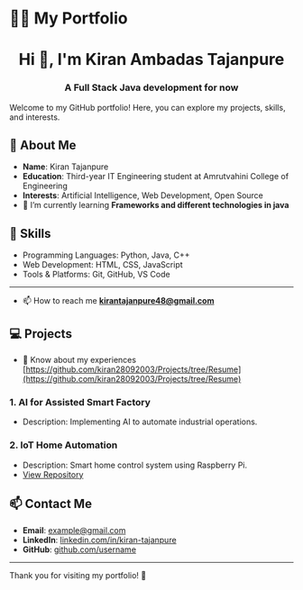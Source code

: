 # 👩‍💻 My Portfolio
<h1 align="center">Hi 👋, I'm Kiran Ambadas Tajanpure</h1>
<h3 align="center">A Full Stack Java development for now</h3>

Welcome to my GitHub portfolio! Here, you can explore my projects, skills, and interests.

## 🌟 About Me

- **Name**: Kiran Tajanpure  
- **Education**: Third-year IT Engineering student at Amrutvahini College of Engineering  
- **Interests**: Artificial Intelligence, Web Development, Open Source  
- 🌱 I’m currently learning **Frameworks and different technologies in java**

## 🚀 Skills

- Programming Languages: Python, Java, C++  
- Web Development: HTML, CSS, JavaScript  
- Tools & Platforms: Git, GitHub, VS Code  

---
- 📫 How to reach me **kirantajanpure48@gmail.com**

## 💻 Projects
- 📄 Know about my experiences [https://github.com/kiran28092003/Projects/tree/Resume](https://github.com/kiran28092003/Projects/tree/Resume)

### 1. **AI for Assisted Smart Factory**
- Description: Implementing AI to automate industrial operations.
</p>

### 2. **IoT Home Automation**
- Description: Smart home control system using Raspberry Pi.  
- [View Repository](#)


## 📫 Contact Me

- **Email**: [example@gmail.com](mailto:example@gmail.com)  
- **LinkedIn**: [linkedin.com/in/kiran-tajanpure](#)  
- **GitHub**: [github.com/username](#)
---
Thank you for visiting my portfolio! 🌟  
